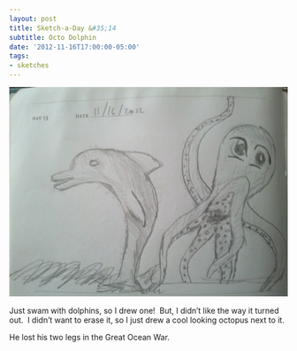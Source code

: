 ```yaml
---
layout: post
title: Sketch-a-Day &#35;14
subtitle: Octo Dolphin
date: '2012-11-16T17:00:00-05:00'
tags:
- sketches
---
```

![](/images/sketches/sad14-octo-dolphin.jpg)

Just swam with dolphins, so I drew one!  But, I didn’t like the way it turned out.  I didn’t want to erase it, so I just drew a cool looking octopus next to it.

He lost his two legs in the Great Ocean War.
